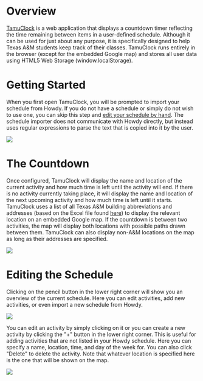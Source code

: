 # Overview
[TamuClock](http://tamuclock.com) is a web application that displays a countdown timer reflecting the time remaining between items in a user-defined schedule.  Although it can be used for just about any purpose, it is specifically designed to help Texas A&M students keep track of their classes.  TamuClock runs entirely in the browser (except for the embedded Google map) and stores all user data using HTML5 Web Storage (window.localStorage).

# Getting Started

When you first open TamuClock, you will be prompted to import your schedule from Howdy.  If you do not have a schedule or simply do not wish to use one, you can skip this step and [edit your schedule by hand](https://github.com/rsrickshaw/tamuclock#editing-the-schedule).  The schedule importer does not communicate with Howdy directly, but instead uses regular expressions to parse the text that is copied into it by the user.

![](https://github.com/rsrickshaw/tamuclock/raw/master/images/howdy.png)

# The Countdown

Once configured, TamuClock will display the name and location of the current activity and how much time is left until the activity will end.  If there is no activity currently taking place, it will display the name and location of the next upcoming activity and how much time is left until it starts.  TamuClock uses a list of all Texas A&M building abbreviations and addresses (based on the Excel file found [here](http://fcor.tamu.edu/building-room-list.aspx)) to display the relevant location on an embedded Google map.  If the countdown is between two activities, the map will display both locations with possible paths drawn between them.  TamuClock can also display non-A&M locations on the map as long as their addresses are specified.

![](https://github.com/rsrickshaw/tamuclock/raw/master/images/countdown.png)

# Editing the Schedule

Clicking on the pencil button in the lower right corner will show you an overview of the current schedule.  Here you can edit activities, add new activities, or even import a new schedule from Howdy.

![](https://github.com/rsrickshaw/tamuclock/raw/master/images/overview.png)

You can edit an activity by simply clicking on it or you can create a new activity by clicking the "+" button in the lower right corner.  This is useful for adding activities that are not listed in your Howdy schedule.  Here you can specify a name, location, time, and day of the week for.  You can also click "Delete" to delete the activity.  Note that whatever location is specified here is the one that will be shown on the map.

![](https://github.com/rsrickshaw/tamuclock/raw/master/images/edit.png)
